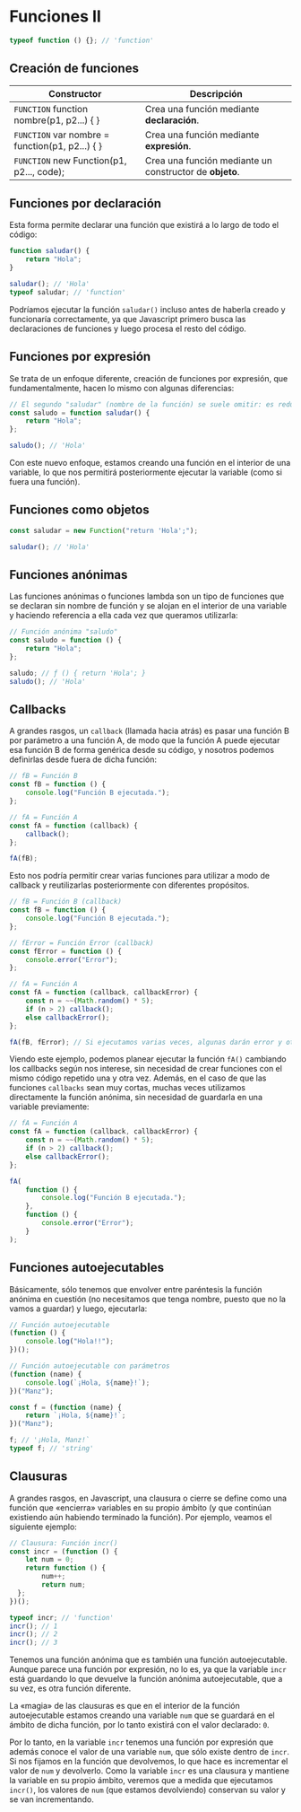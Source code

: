 # **Funciones II**

```js
typeof function () {}; // 'function'
```

## **Creación de funciones**

| Constructor | Descripción |
|-|-|
| `FUNCTION` function nombre(p1, p2...) { } | Crea una función mediante **declaración**. |
| `FUNCTION` var nombre = function(p1, p2...) { } | Crea una función mediante **expresión**. |
| `FUNCTION` new Function(p1, p2..., code); | Crea una función mediante un constructor de **objeto**. |

## **Funciones por declaración**

Esta forma permite declarar una función que existirá a lo largo de todo el código:

```js
function saludar() {
    return "Hola";
}

saludar(); // 'Hola'
typeof saludar; // 'function'
```

Podríamos ejecutar la función `saludar()` incluso antes de haberla creado y funcionaría correctamente, ya que Javascript primero busca las declaraciones de funciones y luego procesa el resto del código.

## **Funciones por expresión**

Se trata de un enfoque diferente, creación de funciones por expresión, que fundamentalmente, hacen lo mismo con algunas diferencias:

```js
// El segundo "saludar" (nombre de la función) se suele omitir: es redundante
const saludo = function saludar() {
    return "Hola";
};

saludo(); // 'Hola'
```

Con este nuevo enfoque, estamos creando una función en el interior de una variable, lo que nos permitirá posteriormente ejecutar la variable (como si fuera una función).

## **Funciones como objetos**

```js
const saludar = new Function("return 'Hola';");

saludar(); // 'Hola'
```

## **Funciones anónimas**

Las funciones anónimas o funciones lambda son un tipo de funciones que se declaran sin nombre de función y se alojan en el interior de una variable y haciendo referencia a ella cada vez que queramos utilizarla:

```js
// Función anónima "saludo"
const saludo = function () {
    return "Hola";
};

saludo; // ƒ () { return 'Hola'; }
saludo(); // 'Hola'
```

## **Callbacks**

A grandes rasgos, un `callback` (llamada hacia atrás) es pasar una función B por parámetro a una función A, de modo que la función A puede ejecutar esa función B de forma genérica desde su código, y nosotros podemos definirlas desde fuera de dicha función:

```js
// fB = Función B
const fB = function () {
    console.log("Función B ejecutada.");
};

// fA = Función A
const fA = function (callback) {
    callback();
};

fA(fB);
```

Esto nos podría permitir crear varias funciones para utilizar a modo de callback y reutilizarlas posteriormente con diferentes propósitos.

```js
// fB = Función B (callback)
const fB = function () {
    console.log("Función B ejecutada.");
};

// fError = Función Error (callback)
const fError = function () {
    console.error("Error");
};

// fA = Función A
const fA = function (callback, callbackError) {
    const n = ~~(Math.random() * 5);
    if (n > 2) callback();
    else callbackError();
};

fA(fB, fError); // Si ejecutamos varias veces, algunas darán error y otras no
```

Viendo este ejemplo, podemos planear ejecutar la función `fA()` cambiando los callbacks según nos interese, sin necesidad de crear funciones con el mismo código repetido una y otra vez. Además, en el caso de que las funciones `callbacks` sean muy cortas, muchas veces utilizamos directamente la función anónima, sin necesidad de guardarla en una variable previamente:

```js
// fA = Función A
const fA = function (callback, callbackError) {
    const n = ~~(Math.random() * 5);
    if (n > 2) callback();
    else callbackError();
};

fA(
    function () {
        console.log("Función B ejecutada.");
    },
    function () {
        console.error("Error");
    }
);
```

## **Funciones autoejecutables**

Básicamente, sólo tenemos que envolver entre paréntesis la función anónima en cuestión (no necesitamos que tenga nombre, puesto que no la vamos a guardar) y luego, ejecutarla:

```js
// Función autoejecutable
(function () {
    console.log("Hola!!");
})();

// Función autoejecutable con parámetros
(function (name) {
    console.log(`¡Hola, ${name}!`);
})("Manz");
```

```js
const f = (function (name) {
    return `¡Hola, ${name}!`;
})("Manz");

f; // '¡Hola, Manz!`
typeof f; // 'string'
```

## **Clausuras**

A grandes rasgos, en Javascript, una clausura o cierre se define como una función que «encierra» variables en su propio ámbito (y que continúan existiendo aún habiendo terminado la función). Por ejemplo, veamos el siguiente ejemplo:

```js
// Clausura: Función incr()
const incr = (function () {
    let num = 0;
    return function () {
        num++;
        return num;
  };
})();

typeof incr; // 'function'
incr(); // 1
incr(); // 2
incr(); // 3
```

Tenemos una función anónima que es también una función autoejecutable. Aunque parece una función por expresión, no lo es, ya que la variable `incr` está guardando lo que devuelve la función anónima autoejecutable, que a su vez, es otra función diferente.

La «magia» de las clausuras es que en el interior de la función autoejecutable estamos creando una variable `num` que se guardará en el ámbito de dicha función, por lo tanto existirá con el valor declarado: `0`.

Por lo tanto, en la variable `incr` tenemos una función por expresión que además conoce el valor de una variable `num`, que sólo existe dentro de `incr`. Si nos fijamos en la función que devolvemos, lo que hace es incrementar el valor de `num` y devolverlo. Como la variable `incr` es una clausura y mantiene la variable en su propio ámbito, veremos que a medida que ejecutamos `incr()`, los valores de `num` (que estamos devolviendo) conservan su valor y se van incrementando.